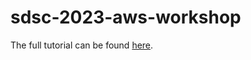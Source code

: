 # sdsc-2023-aws-workshop

The full tutorial can be found [here](https://catalog.workshops.aws/adxproducts/en-US/aws-data-exchange-products/carto).
